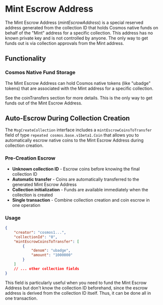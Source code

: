 # Mint Escrow Address

The Mint Escrow Address (_mintEscrowAddress_) is a special reserved address generated from the collection ID that holds Cosmos native funds on behalf of the "Mint" address for a specific collection. This address has no known private key and is not controlled by anyone. The only way to get funds out is via collection approvals from the Mint address.

## Functionality

### Cosmos Native Fund Storage

The Mint Escrow Address can hold Cosmos native tokens (like "ubadge" tokens) that are associated with the Mint address for a specific collection.

See the coinTransfers section for more details. This is the only way to get funds out of the Mint Escrow Address.

## Auto-Escrow During Collection Creation

The `MsgCreateCollection` interface includes a `mintEscrowCoinsToTransfer` field of type `repeated cosmos.base.v1beta1.Coin` that allows you to automatically escrow native coins to the Mint Escrow Address during collection creation.

### Pre-Creation Escrow

-   **Unknown collection ID** - Escrow coins before knowing the final collection ID
-   **Automatic transfer** - Coins are automatically transferred to the generated Mint Escrow Address
-   **Collection initialization** - Funds are available immediately when the collection is created
-   **Single transaction** - Combine collection creation and coin escrow in one operation

### Usage

```json
{
    "creator": "cosmos1...",
    "collectionId": "0",
    "mintEscrowCoinsToTransfer": [
        {
            "denom": "ubadge",
            "amount": "1000000"
        }
    ]
    // ... other collection fields
}
```

This field is particularly useful when you need to fund the Mint Escrow Address but don't know the collection ID beforehand, since the escrow address is derived from the collection ID itself. Thus, it can be done all in one transaction.

